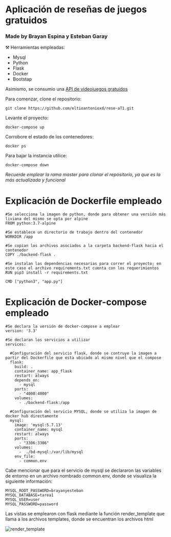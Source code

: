 # Aplicación de reseñas de juegos gratuidos
### Made by Brayan Espina y Esteban Garay

:hammer_and_pick:	Herramientas empleadas:
- Mysql
- Python
- Flask
- Docker
- Bootstap

Asimismo, se consumio una [API de videojuegos gratuidos](https://www.freetogame.com/api/games)



Para comenzar, clone el repositorio:
```
git clone https://github.com/eltioantonioxd/rese-aT1.git
```
Levante el proyecto:
```
docker-compose up
```

Corrobore el estado de los contenedores:
```
docker ps
```

Para bajar la instancia utilice:

```
docker-compose down
```
*Recuerde emplear la rama master para clonar el repositorio, ya que es la más actualizada y funcional*

# Explicación de Dockerfile empleado

```
#Se selecciona la imagen de python, donde para obtener una versión más liviana del mismo se opta por alpine
FROM python:3.7-alpine

#Se establece un directorio de trabajo dentro del contenedor
WORKDIR /app

#Se copian los archivos asociados a la carpeta backend-flask hacia el contenedor
COPY ./backend-flask .

#Se instalan las dependencias necesarias para correr el proyecto; en este caso el archivo requirements.txt cuenta con los requerimientos
RUN pip3 install -r requirements.txt

CMD ["python3", "app.py"]
```

# Explicación de Docker-compose empleado

```
#Se declara la versión de docker-compose a emplear
version: '3.3'

#Se declaran los servicios a utilizar
services:

  #Configuración del servicio flask, donde se contruye la imagen a partir del Dockerfile que esta ubicado al mismo nivel que el compose
  flask: 
    build: .
    container_name: app_flask
    restart: always
    depends_on:
      - mysql
    ports:
      - "4000:4000"
    volumes:
      - ./backend-flask:/app

  #Configuración del servicio MYSQL, donde se utiliza la imagen de docker hub directamente
  mysql:
    image: 'mysql:5.7.13'
    container_name: mysql
    restart: always
    ports:
      - "3306:3306"
    volumes:
      -  ./bd-mysql:/var/lib/mysql
    env_file:
      - common.env
  ```
  
 Cabe mencionar que para el servicio de mysql se declararon las variables de entorno en un archivo nombrado common.env, donde se visualiza la siguiente información:
```
MYSQL_ROOT_PASSWORD=brayanyesteban
MYSQL_DATABASE=tarea1
MYSQL_USER=user
MYSQL_PASSWORD=password
```


Las vistas se emplearon con flask mediante la función render_template que llama a los archivos templates, donde se encuentran los archivos html 

![render_template](https://user-images.githubusercontent.com/91589175/196330759-dc00ad05-ed42-4d1c-b737-c7b5da4e305d.png)
